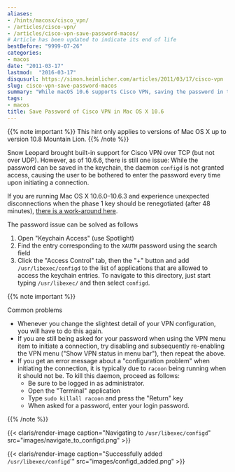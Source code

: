 ```yaml
---
aliases:
- /hints/macosx/cisco_vpn/
- /articles/cisco-vpn/
- /articles/cisco-vpn-save-password-macos/
# Article has been updated to indicate its end of life
bestBefore: "9999-07-26"
categories:
- macos
date: "2011-03-17"
lastmod:  "2016-03-17"
disqusurl: https://simon.heimlicher.com/articles/2011/03/17/cisco-vpn
slug: cisco-vpn-save-password-macos
summary: "While macOS 10.6 supports Cisco VPN, saving the password in the keychain does not work and the user has to enter the password every time"
tags:
- macos
title: Save Password of Cisco VPN in Mac OS X 10.6
---
```


{{% note important %}}
This hint only applies to versions of Mac OS X up to version 10.8 Mountain Lion.
{{% /note %}}

Snow Leopard brought built-in support for Cisco VPN over TCP (but not over UDP). However, as of 10.6.6, there is still one issue: While the password can be saved in the keychain, the daemon `configd` is not granted access, causing the user to be bothered to enter the password every time upon initiating a connection.

If you are running Mac OS X 10.6.0–10.6.3 and experience unexpected disconnections when the phase 1 key should be renegotiated (after 48 minutes), [there is a work-around here](/technology/fix-cisco-vpn-disconnections-mac-os-x-10.6.0-10.6.3/).

The password issue can be solved as follows

 1. Open "Keychain Access" (use Spotlight)
 2. Find the entry corresponding to the `XAUTH` password using the search field
 3. Click the "Access Control" tab, then the "+" button and add `/usr/libexec/configd` to the list of applications that are allowed to access the keychain entries. To navigate to this directory, just start typing `/usr/libexec/` and then select `configd`.

{{% note important %}}

Common problems

* Whenever you change the slightest detail of your VPN configuration, you will have to do this again.
* If you are still being asked for your password when using the VPN menu item to initiate a connection, try disabling and subsequently re-enabling  the VPN menu ("Show VPN status in menu bar"), then repeat the above.
* If you get an error message about a "configuration problem" when initiating the connection, it is typically due to `racoon` being running when it should not be. To kill this daemon, proceed as follows:
  * Be sure to be logged in as administrator.
  * Open the "Terminal" application
  * Type `sudo killall racoon` and press the "Return" key
  * When asked for a password, enter your login password.

{{% /note %}}

{{< claris/render-image caption="Navigating to `/usr/libexec/configd`" src="images/navigate_to_configd.png" >}}

{{< claris/render-image caption="Successfully added `/usr/libexec/configd`'" src="images/configd_added.png" >}}
